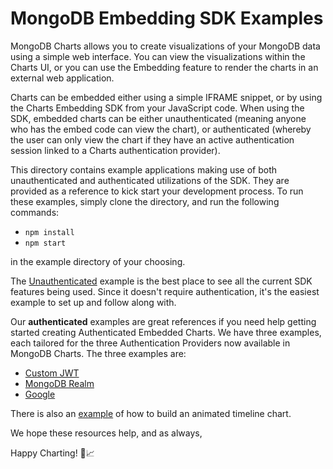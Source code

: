 # MongoDB Embedding SDK Examples

MongoDB Charts allows you to create visualizations of your MongoDB data using a simple web interface. You can view the visualizations within the Charts UI, or you can use the Embedding feature to render the charts in an external web application.

Charts can be embedded either using a simple IFRAME snippet, or by using the Charts Embedding SDK from your JavaScript code. When using the SDK, embedded charts can be either unauthenticated (meaning anyone who has the embed code can view the chart), or authenticated (whereby the user can only view the chart if they have an active authentication session linked to a Charts authentication provider).

This directory contains example applications making use of both unauthenticated and authenticated utilizations of the SDK. They are provided as a reference to kick start your development process. To run these examples, simply clone the directory, and run the following commands:

- `npm install`
- `npm start`

in the example directory of your choosing.

The [Unauthenticated](https://github.com/mongodb-js/charts-embed-sdk/blob/master/examples/unauthenticated) example is the best place to see all the current SDK features being used. Since it doesn't require authentication, it's the easiest example to set up and follow along with.

Our **authenticated** examples are great references if you need help getting started creating Authenticated Embedded Charts. We have three examples, each tailored for the three Authentication Providers now available in MongoDB Charts. The three examples are:

- [Custom JWT](https://github.com/mongodb-js/charts-embed-sdk/blob/master/examples/authenticated-custom-jwt)
- [MongoDB Realm](https://github.com/mongodb-js/charts-embed-sdk/blob/master/examples/authenticated-realm)
- [Google](https://github.com/mongodb-js/charts-embed-sdk/blob/master/examples/authenticated-google)

There is also an [example](https://github.com/mongodb-js/charts-embed-sdk/tree/master/examples/timeline-charts-example) of how to build an animated timeline chart.

We hope these resources help, and as always,

Happy Charting! 🚀📈
